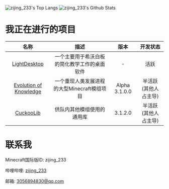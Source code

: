 ![zijing_233's Top Langs](https://github-readme-stats.vercel.app/api/top-langs/?username=zi-jing&line_height=35&hide=visual%20basic)
![zijing_233's Github Stats](https://github-readme-stats.vercel.app/api?username=zi-jing&show_icons=true&count_private=true&line_height=33.5)


# 我正在进行的项目

|名称|描述|版本|开发状态|
|:-:|:-:|:-:|:-:|
|[LightDesktop](https://github.com/zi-jing/LightDesktop)|一个主要用于希沃白板的简化教学工作的桌面软件|-|活跃|
|[Evolution of Knowledge](https://github.com/gonggongjohn/Evolution-Of-Knowledge/tree/1.16)|一个重现人类发展进程的大型Minecraft模组项目|Alpha 3.1.0.0|半活跃(其他人占主导)|
|[CuckooLib](https://github.com/zi-jing/CuckooLib/tree/1.16)|供队内其他模组使用的通用库|3.1.2.0|半活跃(其他人占主导)|

# 联系我

Minecraft国际版ID: zijing_233

哔哩哔哩: [zijing_233](https://space.bilibili.com/180371610)

邮箱: 3056894830@qq.com

<!--
**zi-jing/zi-jing** is a ✨ _special_ ✨ repository because its `README.md` (this file) appears on your GitHub profile.

Here are some ideas to get you started:

- 🔭 I’m currently working on ...
- 🌱 I’m currently learning ...
- 👯 I’m looking to collaborate on ...
- 🤔 I’m looking for help with ...
- 💬 Ask me about ...
- 📫 How to reach me: ...
- 😄 Pronouns: ...
- ⚡ Fun fact: ...
-->
